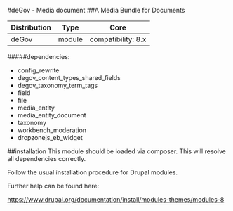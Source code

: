 #deGov - Media document
##A Media Bundle for Documents

Distribution | Type | Core
--- | --- | ---
deGov | module |  compatibility: 8.x

#####dependencies:
  - config_rewrite
  - degov_content_types_shared_fields
  - degov_taxonomy_term_tags
  - field
  - file
  - media_entity
  - media_entity_document
  - taxonomy
  - workbench_moderation
  - dropzonejs_eb_widget

##installation
This module should be loaded via composer. This will resolve all dependencies correctly.

Follow the usual installation procedure for Drupal modules.

Further help can be found here:

https://www.drupal.org/documentation/install/modules-themes/modules-8
